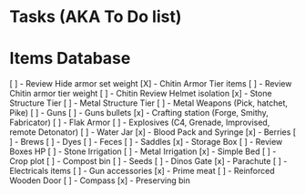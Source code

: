 Tasks (AKA To Do list)
====

Items Database
=====

[ ] - Review Hide armor set weight
[X] - Chitin Armor Tier items
[ ] - Review Chitin armor tier weight
[ ] - Chitin Review Helmet isolation
[x] - Stone Structure Tier
[ ] - Metal Structure Tier
[ ] - Metal Weapons (Pick, hatchet, Pike)
[ ] - Guns
[ ] - Guns bullets
[x] - Crafting station (Forge, Smithy, Fabricator)
[ ] - Flak Armor
[ ] - Explosives (C4, Grenade, Improvised, remote Detonator)
[ ] - Water Jar
[x] - Blood Pack and Syringe
[x] - Berries
[ ] - Brews
[ ] - Dyes
[ ] - Feces
[ ] - Saddles
[x] - Storage Box
[ ] - Review Boxes HP
[ ] - Stone Irrigation
[ ] - Metal Irrigation
[x] - Simple Bed
[ ] - Crop plot
[ ] - Compost bin
[ ] - Seeds
[ ] - Dinos Gate
[x] - Parachute
[ ] - Electricals items
[ ] - Gun accessories
[x] - Prime meat
[ ] - Reinforced Wooden Door
[ ] - Compass
[x] - Preserving bin
